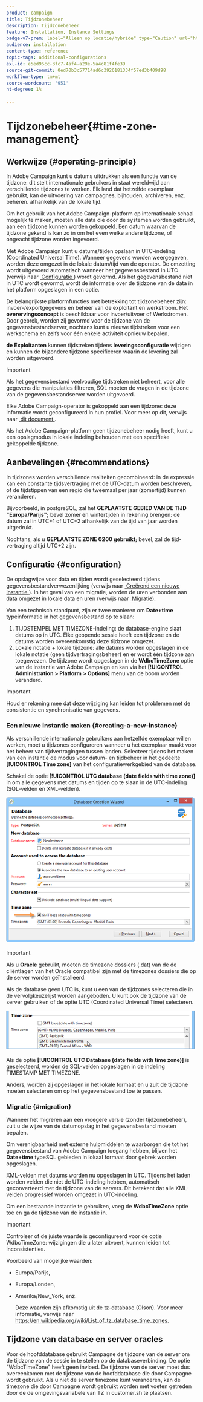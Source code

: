 ```yaml
---
product: campaign
title: Tijdzonebeheer
description: Tijdzonebeheer
feature: Installation, Instance Settings
badge-v7-prem: label="Alleen op locatie/hybride" type="Caution" url="https://experienceleague.adobe.com/docs/campaign-classic/using/installing-campaign-classic/architecture-and-hosting-models/hosting-models-lp/hosting-models.html?lang=nl" tooltip="Alleen van toepassing op on-premise en hybride implementaties"
audience: installation
content-type: reference
topic-tags: additional-configurations
exl-id: e5ed96cc-3fc7-4af4-a29e-5a4c81f4fe39
source-git-commit: 0ed70b3c57714ad6c3926181334f57ed3b409d98
workflow-type: tm+mt
source-wordcount: '951'
ht-degree: 1%

---
```


# Tijdzonebeheer{#time-zone-management}



## Werkwijze {#operating-principle}

In Adobe Campaign kunt u datums uitdrukken als een functie van de tijdzone: dit stelt internationale gebruikers in staat wereldwijd aan verschillende tijdzones te werken. Elk land dat hetzelfde exemplaar gebruikt, kan de uitvoering van campagnes, bijhouden, archiveren, enz. beheren. afhankelijk van de lokale tijd.

Om het gebruik van het Adobe Campaign-platform op internationale schaal mogelijk te maken, moeten alle data die door de systemen worden gebruikt, aan een tijdzone kunnen worden gekoppeld. Een datum waarvan de tijdzone gekend is kan zo in om het even welke andere tijdzone, of ongeacht tijdzone worden ingevoerd.

Met Adobe Campaign kunt u datums/tijden opslaan in UTC-indeling (Coordinated Universal Time). Wanneer gegevens worden weergegeven, worden deze omgezet in de lokale datum/tijd van de operator. De omzetting wordt uitgevoerd automatisch wanneer het gegevensbestand in UTC (verwijs naar [&#x200B; Configuratie &#x200B;](#configuration)) wordt gevormd. Als het gegevensbestand niet in UTC wordt gevormd, wordt de informatie over de tijdzone van de data in het platform opgeslagen in een optie.

De belangrijkste platformfuncties met betrekking tot tijdzonebeheer zijn: invoer-/exportgegevens en beheer van de exploitant en werkstroom. Het **overervingsconcept** is beschikbaar voor invoer/uitvoer of Werkstromen. Door gebrek, worden zij gevormd voor de tijdzone van de gegevensbestandserver, nochtans kunt u nieuwe tijdstreken voor een werkschema en zelfs voor één enkele activiteit opnieuw bepalen.

**de Exploitanten** kunnen tijdstreken tijdens **leveringsconfiguratie** wijzigen en kunnen de bijzondere tijdzone specificeren waarin de levering zal worden uitgevoerd.

>[!IMPORTANT]
>
>Als het gegevensbestand veelvoudige tijdstreken niet beheert, voor alle gegevens die manipulaties filtreren, SQL moeten de vragen in de tijdzone van de gegevensbestandserver worden uitgevoerd.

Elke Adobe Campaign-operator is gekoppeld aan een tijdzone: deze informatie wordt geconfigureerd in hun profiel. Voor meer op dit, verwijs naar [&#x200B; dit document &#x200B;](../../platform/using/access-management.md).

Als het Adobe Campaign-platform geen tijdzonebeheer nodig heeft, kunt u een opslagmodus in lokale indeling behouden met een specifieke gekoppelde tijdzone.

## Aanbevelingen {#recommendations}

In tijdzones worden verschillende realiteiten gecombineerd: in de expressie kan een constante tijdsvertraging met de UTC-datum worden beschreven, of de tijdstippen van een regio die tweemaal per jaar (zomertijd) kunnen veranderen.

Bijvoorbeeld, in postgreSQL, zal het **GEPLAATSTE GEBIED VAN DE TIJD &quot;Europa/Parijs&quot;;** bevel zomer en wintertijden in rekening brengen: de datum zal in UTC+1 of UTC+2 afhankelijk van de tijd van jaar worden uitgedrukt.

Nochtans, als u **GEPLAATSTE ZONE 0200 gebruikt;** bevel, zal de tijd-vertraging altijd UTC+2 zijn.

## Configuratie {#configuration}

De opslagwijze voor data en tijden wordt geselecteerd tijdens gegevensbestandverwezenlijking (verwijs naar [&#x200B; Creërend een nieuwe instantie &#x200B;](#creating-a-new-instance)). In het geval van een migratie, worden de uren verbonden aan data omgezet in lokale data en uren (verwijs naar [&#x200B; Migratie &#x200B;](#migration)).

Van een technisch standpunt, zijn er twee manieren om **Date+time** typeinformatie in het gegevensbestand op te slaan:

1. TIJDSTEMPEL MET TIMEZONE-indeling: de database-engine slaat datums op in UTC. Elke geopende sessie heeft een tijdzone en de datums worden overeenkomstig deze tijdzone omgezet.
1. Lokale notatie + lokale tijdzone: alle datums worden opgeslagen in de lokale notatie (geen tijdvertragingsbeheer) en er wordt één tijdzone aan toegewezen. De tijdzone wordt opgeslagen in de **WdbcTimeZone** optie van de instantie van Adobe Campaign en kan via het **[!UICONTROL Administration > Platform > Options]** menu van de boom worden veranderd.

>[!IMPORTANT]
>
>Houd er rekening mee dat deze wijziging kan leiden tot problemen met de consistentie en synchronisatie van gegevens.

### Een nieuwe instantie maken {#creating-a-new-instance}

Als verschillende internationale gebruikers aan hetzelfde exemplaar willen werken, moet u tijdzones configureren wanneer u het exemplaar maakt voor het beheer van tijdvertragingen tussen landen. Selecteer tijdens het maken van een instantie de modus voor datum- en tijdbeheer in het gedeelte **[!UICONTROL Time zone]** van het configuratiewerkgebied van de database.

Schakel de optie **[!UICONTROL UTC database (date fields with time zone)]** in om alle gegevens met datums en tijden op te slaan in de UTC-indeling (SQL-velden en XML-velden).

![](assets/install_wz_select_utc_option.png)

>[!IMPORTANT]
>
>Als u **Oracle** gebruikt, moeten de timezone dossiers (.dat) van de de cliëntlagen van het Oracle compatibel zijn met de timezones dossiers die op de server worden geïnstalleerd.

Als de database geen UTC is, kunt u een van de tijdzones selecteren die in de vervolgkeuzelijst worden aangeboden. U kunt ook de tijdzone van de server gebruiken of de optie UTC (Coordinated Universal Time) selecteren.

![](assets/install_wz_unselect_utc_option.png)

Als de optie **[!UICONTROL UTC Database (date fields with time zone)]** is geselecteerd, worden de SQL-velden opgeslagen in de indeling TIMESTAMP MET TIMEZONE.

Anders, worden zij opgeslagen in het lokale formaat en u zult de tijdzone moeten selecteren om op het gegevensbestand toe te passen.

### Migratie {#migration}

Wanneer het migreren aan een vroegere versie (zonder tijdzonebeheer), zult u de wijze van de datumopslag in het gegevensbestand moeten bepalen.

Om verenigbaarheid met externe hulpmiddelen te waarborgen die tot het gegevensbestand van Adobe Campaign toegang hebben, blijven het **Date+time** typeSQL gebieden in lokaal formaat door gebrek worden opgeslagen.

XML-velden met datums worden nu opgeslagen in UTC. Tijdens het laden worden velden die niet de UTC-indeling hebben, automatisch geconverteerd met de tijdzone van de servers. Dit betekent dat alle XML-velden progressief worden omgezet in UTC-indeling.

Om een bestaande instantie te gebruiken, voeg de **WdbcTimeZone** optie toe en ga de tijdzone van de instantie in.

>[!IMPORTANT]
>
>Controleer of de juiste waarde is geconfigureerd voor de optie WdbcTimeZone: wijzigingen die u later uitvoert, kunnen leiden tot inconsistenties.

Voorbeeld van mogelijke waarden:

* Europa/Parijs,
* Europa/Londen,
* Amerika/New_York, enz.

  Deze waarden zijn afkomstig uit de tz-database (Olson). Voor meer informatie, verwijs naar [&#x200B; https://en.wikipedia.org/wiki/List_of_tz_database_time_zones &#x200B;](https://en.wikipedia.org/wiki/List_of_tz_database_time_zones).

## Tijdzone van database en server oracles

Voor de hoofddatabase gebruikt Campagne de tijdzone van de server om de tijdzone van de sessie in te stellen op de databaseverbinding. De optie &quot;WdbcTimeZone&quot; heeft geen invloed. De tijdzone van de server moet dus overeenkomen met de tijdzone van de hoofddatabase die door Campagne wordt gebruikt. Als u niet de server timezone kunt veranderen, kan de timezone die door Campagne wordt gebruikt worden met voeten getreden door de de omgevingsvariabele van TZ in customer.sh te plaatsen.